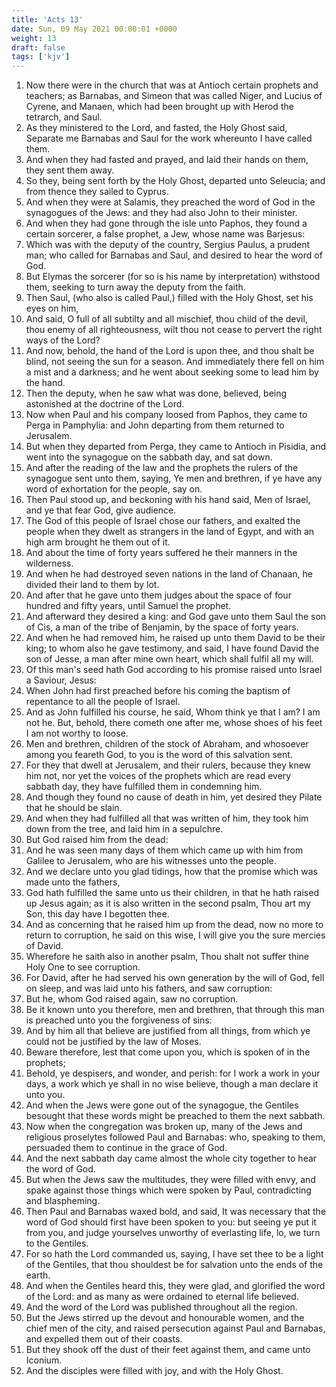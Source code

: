 ```yaml
---
title: 'Acts 13'
date: Sun, 09 May 2021 00:00:01 +0000
weight: 13
draft: false
tags: ['kjv'] 
---
```


1. Now there were in the church that was at Antioch certain prophets and teachers; as Barnabas, and Simeon that was called Niger, and Lucius of Cyrene, and Manaen, which had been brought up with Herod the tetrarch, and Saul.
2. As they ministered to the Lord, and fasted, the Holy Ghost said, Separate me Barnabas and Saul for the work whereunto I have called them.
3. And when they had fasted and prayed, and laid their hands on them, they sent them away.
4. So they, being sent forth by the Holy Ghost, departed unto Seleucia; and from thence they sailed to Cyprus.
5. And when they were at Salamis, they preached the word of God in the synagogues of the Jews: and they had also John to their minister.
6. And when they had gone through the isle unto Paphos, they found a certain sorcerer, a false prophet, a Jew, whose name was Barjesus:
7. Which was with the deputy of the country, Sergius Paulus, a prudent man; who called for Barnabas and Saul, and desired to hear the word of God.
8. But Elymas the sorcerer (for so is his name by interpretation) withstood them, seeking to turn away the deputy from the faith.
9. Then Saul, (who also is called Paul,) filled with the Holy Ghost, set his eyes on him,
10. And said, O full of all subtilty and all mischief, thou child of the devil, thou enemy of all righteousness, wilt thou not cease to pervert the right ways of the Lord?
11. And now, behold, the hand of the Lord is upon thee, and thou shalt be blind, not seeing the sun for a season. And immediately there fell on him a mist and a darkness; and he went about seeking some to lead him by the hand.
12. Then the deputy, when he saw what was done, believed, being astonished at the doctrine of the Lord.
13. Now when Paul and his company loosed from Paphos, they came to Perga in Pamphylia: and John departing from them returned to Jerusalem.
14. But when they departed from Perga, they came to Antioch in Pisidia, and went into the synagogue on the sabbath day, and sat down.
15. And after the reading of the law and the prophets the rulers of the synagogue sent unto them, saying, Ye men and brethren, if ye have any word of exhortation for the people, say on.
16. Then Paul stood up, and beckoning with his hand said, Men of Israel, and ye that fear God, give audience.
17. The God of this people of Israel chose our fathers, and exalted the people when they dwelt as strangers in the land of Egypt, and with an high arm brought he them out of it.
18. And about the time of forty years suffered he their manners in the wilderness.
19. And when he had destroyed seven nations in the land of Chanaan, he divided their land to them by lot.
20. And after that he gave unto them judges about the space of four hundred and fifty years, until Samuel the prophet.
21. And afterward they desired a king: and God gave unto them Saul the son of Cis, a man of the tribe of Benjamin, by the space of forty years.
22. And when he had removed him, he raised up unto them David to be their king; to whom also he gave testimony, and said, I have found David the son of Jesse, a man after mine own heart, which shall fulfil all my will.
23. Of this man's seed hath God according to his promise raised unto Israel a Saviour, Jesus:
24. When John had first preached before his coming the baptism of repentance to all the people of Israel.
25. And as John fulfilled his course, he said, Whom think ye that I am? I am not he. But, behold, there cometh one after me, whose shoes of his feet I am not worthy to loose.
26. Men and brethren, children of the stock of Abraham, and whosoever among you feareth God, to you is the word of this salvation sent.
27. For they that dwell at Jerusalem, and their rulers, because they knew him not, nor yet the voices of the prophets which are read every sabbath day, they have fulfilled them in condemning him.
28. And though they found no cause of death in him, yet desired they Pilate that he should be slain.
29. And when they had fulfilled all that was written of him, they took him down from the tree, and laid him in a sepulchre.
30. But God raised him from the dead:
31. And he was seen many days of them which came up with him from Galilee to Jerusalem, who are his witnesses unto the people.
32. And we declare unto you glad tidings, how that the promise which was made unto the fathers,
33. God hath fulfilled the same unto us their children, in that he hath raised up Jesus again; as it is also written in the second psalm, Thou art my Son, this day have I begotten thee.
34. And as concerning that he raised him up from the dead, now no more to return to corruption, he said on this wise, I will give you the sure mercies of David.
35. Wherefore he saith also in another psalm, Thou shalt not suffer thine Holy One to see corruption.
36. For David, after he had served his own generation by the will of God, fell on sleep, and was laid unto his fathers, and saw corruption:
37. But he, whom God raised again, saw no corruption.
38. Be it known unto you therefore, men and brethren, that through this man is preached unto you the forgiveness of sins:
39. And by him all that believe are justified from all things, from which ye could not be justified by the law of Moses.
40. Beware therefore, lest that come upon you, which is spoken of in the prophets;
41. Behold, ye despisers, and wonder, and perish: for I work a work in your days, a work which ye shall in no wise believe, though a man declare it unto you.
42. And when the Jews were gone out of the synagogue, the Gentiles besought that these words might be preached to them the next sabbath.
43. Now when the congregation was broken up, many of the Jews and religious proselytes followed Paul and Barnabas: who, speaking to them, persuaded them to continue in the grace of God.
44. And the next sabbath day came almost the whole city together to hear the word of God.
45. But when the Jews saw the multitudes, they were filled with envy, and spake against those things which were spoken by Paul, contradicting and blaspheming.
46. Then Paul and Barnabas waxed bold, and said, It was necessary that the word of God should first have been spoken to you: but seeing ye put it from you, and judge yourselves unworthy of everlasting life, lo, we turn to the Gentiles.
47. For so hath the Lord commanded us, saying, I have set thee to be a light of the Gentiles, that thou shouldest be for salvation unto the ends of the earth.
48. And when the Gentiles heard this, they were glad, and glorified the word of the Lord: and as many as were ordained to eternal life believed.
49. And the word of the Lord was published throughout all the region.
50. But the Jews stirred up the devout and honourable women, and the chief men of the city, and raised persecution against Paul and Barnabas, and expelled them out of their coasts.
51. But they shook off the dust of their feet against them, and came unto Iconium.
52. And the disciples were filled with joy, and with the Holy Ghost.
